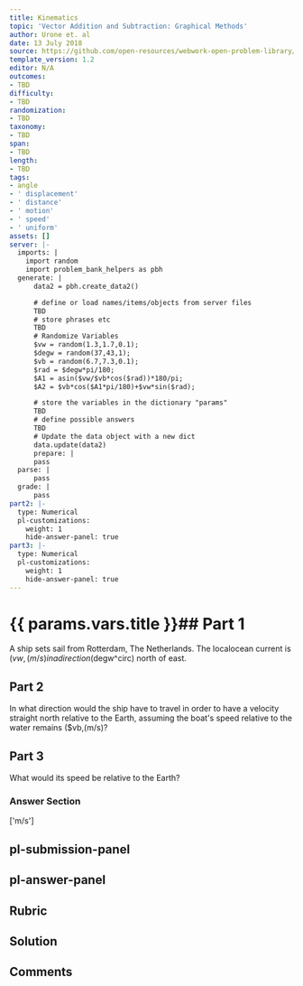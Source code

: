 ```yaml
---
title: Kinematics
topic: 'Vector Addition and Subtraction: Graphical Methods'
author: Urone et. al
date: 13 July 2018
source: https://github.com/open-resources/webwork-open-problem-library/tree/master/Contrib/BrockPhysics/College_Physics_Urone/3.Two_Dimensional_Kinematics/003-005_ADDITIONOFVELOCITIES/NU_U17-03-05-008.pg
template_version: 1.2
editor: N/A
outcomes:
- TBD
difficulty:
- TBD
randomization:
- TBD
taxonomy:
- TBD
span:
- TBD
length:
- TBD
tags:
- angle
- ' displacement'
- ' distance'
- ' motion'
- ' speed'
- ' uniform'
assets: []
server: |-
  imports: |
    import random
    import problem_bank_helpers as pbh
  generate: |
      data2 = pbh.create_data2()

      # define or load names/items/objects from server files
      TBD
      # store phrases etc
      TBD
      # Randomize Variables
      $vw = random(1.3,1.7,0.1);
      $degw = random(37,43,1);
      $vb = random(6.7,7.3,0.1);
      $rad = $degw*pi/180;
      $A1 = asin($vw/$vb*cos($rad))*180/pi;
      $A2 = $vb*cos($A1*pi/180)+$vw*sin($rad);

      # store the variables in the dictionary "params"
      TBD
      # define possible answers
      TBD
      # Update the data object with a new dict
      data.update(data2)
      prepare: |
      pass
  parse: |
      pass
  grade: |
      pass
part2: |-
  type: Numerical
  pl-customizations:
    weight: 1
    hide-answer-panel: true
part3: |-
  type: Numerical
  pl-customizations:
    weight: 1
    hide-answer-panel: true
---
```


# {{ params.vars.title }}## Part 1 
A ship sets sail from Rotterdam, The Netherlands. The localocean current is ($vw , (m/s) in a direction ($degw^circ) north of east. 
## Part 2 
In what direction would the ship have to travel in order to have a velocity straight north relative to the Earth, assuming the boat's speed relative to the water remains ($vb,(m/s)? 
## Part 3 
What would its speed be relative to the Earth? 


### Answer Section 
['m/s']

## pl-submission-panel 


## pl-answer-panel 


## Rubric 


## Solution 


## Comments 


